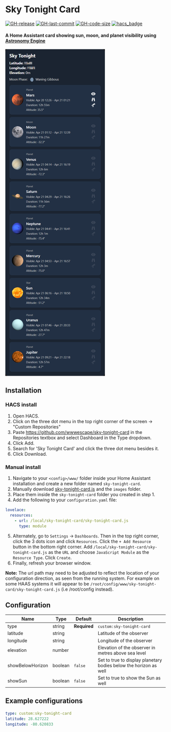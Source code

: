 # Sky Tonight Card

[![GH-release](https://img.shields.io/github/v/release/wwwescape/sky-tonight-card.svg?style=flat-square)](https://github.com/wwwescape/sky-tonight-card/releases)
[![GH-last-commit](https://img.shields.io/github/last-commit/wwwescape/sky-tonight-card.svg?style=flat-square)](https://github.com/wwwescape/sky-tonight-card/commits/master)
[![GH-code-size](https://img.shields.io/github/languages/code-size/wwwescape/sky-tonight-card.svg?color=red&style=flat-square)](https://github.com/wwwescape/sky-tonight-card)
[![hacs_badge](https://img.shields.io/badge/HACS-Default-41BDF5.svg?style=flat-square)](https://github.com/hacs/default)


#### A Home Assistant card showing sun, moon, and planet visibility using [Astronomy Engine](https://github.com/cosinekitty/astronomy)

![Example](example.png)


## Installation


### HACS install
1. Open HACS.
2. Click on the three dot menu in the top right corner of the screen → "Custom Repositories"
3. Paste https://github.com/wwwescape/sky-tonight-card in the Repositories textbox and select Dashboard in the Type dropdown.
4. Click Add.
5. Search for 'Sky Tonight Card' and click the three dot menu besides it.
6. Click Download.


### Manual install
1. Navigate to your `<config>/www/` folder inside your Home Assistant installation and create a new folder named `sky-tonight-card`.
2. Manually download [sky-tonight-card.js](https://github.com/wwwescape/sky-tonight-card/releases/latest/download/sky-tonight-card.js) and the `images` folder.
3. Place them inside the `sky-tonight-card` folder you created in step 1.
4. Add the following to your `configuration.yaml` file:
  ```yaml
  lovelace:
    resources:
      - url: /local/sky-tonight-card/sky-tonight-card.js
        type: module
  ```
5. Alternately, go to `Settings` -> `Dashboards`. Then in the top right corner, click the 3 dots icon and click `Resources`. Click the `+ Add Resource` button in the bottom right corner. Add `/local/sky-tonight-card/sky-tonight-card.js` as the `URL` and choose `JavaScript Module` as the `Resource Type`. Click `Create`.
6. Finally, refresh your browser window.

**Note:** The url path may need to be adjusted to reflect the location of your configuration direction, as seen from the running system.  For example on some HAAS systems it will appear to be `/root/config/www/sky-tonight-card/sky-tonight-card.js`  (i.e /root/config instead).


## Configuration

| Name              | Type          | Default                               | Description                                                                                                                     |
| ----------------- | ------------- | ------------------------------------- | ------------------------------------------------------------------------------------------------------------------------------- |
| type              | string        | **Required**                          | `custom:sky-tonight-card`                                                                                                       |
| latitude          | string        |                                       | Latitude of the observer                                                                                                        |
| longitude         | string        |                                       | Longitude of the observer                                                                                                       |
| elevation         | number        |                                       | Elevation of the observer in metres above sea level                                                                             |
| showBelowHorizon  | boolean       | `false`                               | Set to true to display planetary bodies below the horizon as well                                                               |
| showSun           | boolean       | `false`                               | Set to true to show the Sun as well                                                                                             |


## Example configurations

```yaml
type: custom:sky-tonight-card
latitude: 28.627222
longitude: -80.620833
```